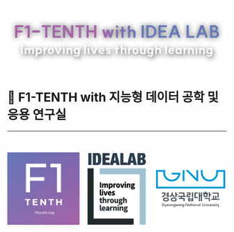 ![](https://github.com/IdeaLabGNU-F1TENTH/.github/blob/main/_images/LOGO.png)

# 🚗 F1-TENTH with 지능형 데이터 공학 및 응용 연구실
---

<br/>
<br/>
<div style="display: flex; justify-content: space-between; align-items: center;">
    <img src="https://github.com/IdeaLabGNU-F1TENTH/.github/blob/main/_images/f1tenth_mark.png" alt="F1-Tenth 마크 사진" style="width: 33%;">
    <img src="https://github.com/IdeaLabGNU-F1TENTH/.github/blob/main/_images/IDEALAB_MARK_SQUARE.png" alt="IDEALAB사진" style="width: 33%;">
    <img src="https://github.com/IdeaLabGNU-F1TENTH/.github/blob/main/_images/gnu_mark.png" alt="GNU 학교 사진" style="width: 33%;">
</div>